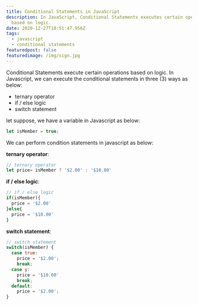```yaml
---
title: Conditional Statements in JavaScript
description: In JavaScript, Conditional Statements executes certain operations
  based on logic.
date: 2020-12-27T18:51:47.956Z
tags:
  - javascript
  - conditional statements
featuredpost: false
featuredimage: /img/sign.jpg
---
```

Conditional Statements execute certain operations based on logic. In Javascript, we can execute the conditional statements in three (3) ways as below:

* ternary operator
* if / else logic
* switch statement

let suppose, we have a variable in Javascript as below:

```javascript
let isMember = true;
```

We can perform condition statements in javascript as below:

**ternary operator**:

```javascript
// ternary operator
let price= isMember ? '$2.00' : '$10.00'
```

**if / else logic**:

```javascript
// if / else logic
if(isMember){
  price = '$2.00'
}else{
  price = '$10.00'
}
```

**switch statement**:

```javascript
// switch statement
switch(isMember) {
  case true:
    price = '$2.00';
    break;
  case y:
    price = '$10.00'
    break;
  default:
    price = '$2.00';
}
```